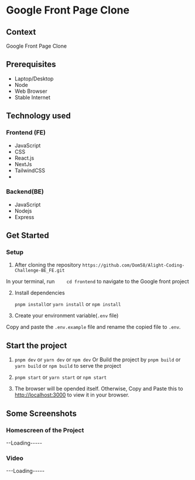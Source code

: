 # Google Front Page Clone

## Context

Google Front Page Clone

## Prerequisites

- Laptop/Desktop
- Node
- Web Browser
- Stable Internet

## Technology used

### Frontend (FE)

- JavaScript
- CSS
- React.js
- NextJs
- TailwindCSS
-

### Backend(BE)

- JavaScript
- Nodejs
- Express

## Get Started

### Setup

1. After cloning the repository
   `https://github.com/Dom58/Alight-Coding-Challenge-BE_FE.git`

In your terminal, run
`     cd frontend
    `
to navigate to the Google front project

2. Install dependencies

   `pnpm install`or `yarn install` or `npm install`

3. Create your environment variable(`.env` file)

Copy and paste the `.env.example` file and rename the copied file to `.env`.

## Start the project

1. `pnpm dev` or `yarn dev` or `npm dev`
   Or Build the project by `pnpm build` or `yarn build` or `npm build` to serve the project
2. `pnpm start` or `yarn start` or `npm start`

3. The browser will be opended itself.
   Otherwise, Copy and Paste this to [http://localhost:3000](http://localhost:3000) to view it in your browser.

## Some Screenshots

### Homescreen of the Project

--Loading-----

### Video

---Loading-----
